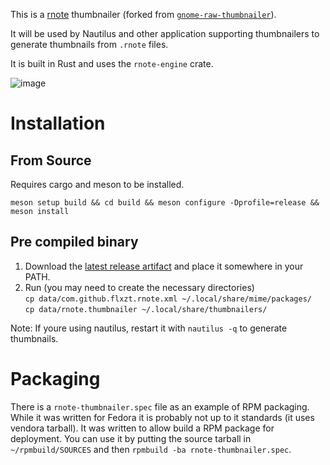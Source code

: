 This is a [rnote](https://github.com/flxzt/rnote) thumbnailer (forked from [`gnome-raw-thumbnailer`](https://gitlab.gnome.org/World/gnome-raw-thumbnailer)).

It will be used by Nautilus and other application supporting
thumbnailers to generate thumbnails from `.rnote` files.

It is built in Rust and uses the `rnote-engine` crate.

![image](https://github.com/user-attachments/assets/04e72779-a1f8-4d5f-b631-bbb742e4e4d4)

# Installation

## From Source

Requires cargo and meson to be installed.

`meson setup build && cd build && meson configure -Dprofile=release && meson install`

## Pre compiled binary

1. Download the [latest release artifact](https://github.com/ayykamp/rnote-thumbnailer/releases/latest) and place it somewhere in your PATH.
2. Run (you may need to create the necessary directories) \
  `cp data/com.github.flxzt.rnote.xml ~/.local/share/mime/packages/` \
  `cp data/rnote.thumbnailer ~/.local/share/thumbnailers/`

Note: If youre using nautilus, restart it with `nautilus -q` to generate thumbnails.

# Packaging

There is a `rnote-thumbnailer.spec` file as an example of RPM
packaging.  While it was written for Fedora it is probably not up to
it standards (it uses vendora tarball). It was written to allow build
a RPM package for deployment. You can use it by putting the source
tarball in `~/rpmbuild/SOURCES` and then `rpmbuild -ba rnote-thumbnailer.spec`.
